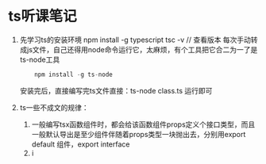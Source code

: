 # ts听课笔记

1. 先学习ts的安装环境
    npm install -g typescript
    tsc -v // 查看版本
    每次手动转成js文件，自己还得用node命令运行它，太麻烦，有个工具把它合二为一了是ts-node工具

    ```javascript
        npm install -g ts-node
    ```

    安装完后，直接编写完ts文件直接：ts-node class.ts 运行即可

2. ts一些不成文的规律：
   1. 一般编写tsx函数组件时，都会给该函数组件props定义个接口类型，而且一般默认导出是至少组件伴随着props类型一块抛出去，分别用export default 组件，export interface
   2. i
